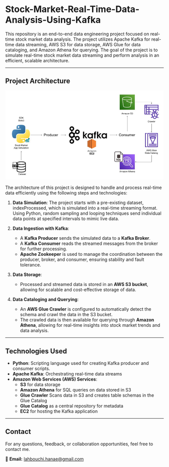 # Stock-Market-Real-Time-Data-Analysis-Using-Kafka

This repository is an end-to-end data engineering project focused on real-time stock market data analysis. The project utilizes Apache Kafka for real-time data streaming, AWS S3 for data storage, AWS Glue for data cataloging, and Amazon Athena for querying. The goal of the project is to simulate real-time stock market data streaming and perform analysis in an efficient, scalable architecture.

---

## Project Architecture

![Project Architecture](Architecture.jpg "Project Architecture") 

The architecture of this project is designed to handle and process real-time data efficiently using the following steps and technologies:

1. **Data Simulation**: The project starts with a pre-existing dataset, indexProcessed, which is simulated into a real-time streaming format. Using Python, random sampling and looping techniques send individual data points at specified intervals to mimic live data.

2. **Data Ingestion with Kafka**:
   - A **Kafka Producer** sends the simulated data to a **Kafka Broker**.
   - A **Kafka Consumer** reads the streamed messages from the broker for further processing.
   - **Apache Zookeeper** is used to manage the coordination between the producer, broker, and consumer, ensuring stability and fault tolerance.

3. **Data Storage**:
   - Processed and streamed data is stored in an **AWS S3 bucket**, allowing for scalable and cost-effective storage of data.

4. **Data Cataloging and Querying**:
   - An **AWS Glue Crawler** is configured to automatically detect the schema and crawl the data in the S3 bucket.
   - The crawled data is then available for querying through **Amazon Athena**, allowing for real-time insights into stock market trends and data analysis.

---

## Technologies Used

- **Python**: Scripting language used for creating Kafka producer and consumer scripts.
- **Apache Kafka**: Orchestrating real-time data streams
- **Amazon Web Services (AWS) Services**:  
  - **S3** for data storage  
  - **Amazon Athena** for SQL queries on data stored in S3  
  - **Glue Crawler** Scans data in S3 and creates table schemas in the Glue Catalog 
  - **Glue Catalog** as a central repository for metadata  
  - **EC2** for hosting the Kafka application

---

## Contact 

For any questions, feedback, or collaboration opportunities, feel free to contact me.

📧 **Email:** [lahbouchi.hanae@gmail.com](mailto:lahbouchi.hanae@gmail.com)
